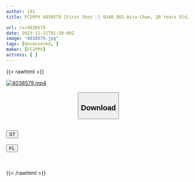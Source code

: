 ```yaml
---
author: j91
title: FC2PPV 4038579 [First Shot ♡] 0348_001 Aira-Chan, 20 Years Old, G Cup Selfish Body Nordic Half-Beautiful JD, Is Going To Develop Into An International Issue With Her AV Debut Where She Shows Her Face Completely Exposed To The World And Is Irresponsibly Impregnated And Creampied! ? (Lol)

url: /v/4038579
date: 2023-11-21T01:50:00Z
image: "4038579.jpg"
tags: [Uncensored, ]
maker: [FC2PPV]
actress: [ ]
---
```



{{< rawhtml >}}

<div class="video" data-videoid="Gp3o73vVGgI1K1K">
    <a href="javascript:;">
        <img src="/v/4038579/4038579.jpg" width="WIDTH" height="HEIGHT" alt="4038579.mp4" loading="lazy">
    </a>
</div>

<script type="text/javascript" src="https://j91.asia/asset/on-demand-st.js"></script>

<br>
  <link rel="stylesheet" href="https://j91.asia/asset/bs5.css">
  
  <center>
  <button class="btn btn-primary" type="button" data-bs-toggle="collapse" data-bs-target=".multi-collapse" aria-expanded="false" aria-controls="multiCollapseExample1 multiCollapseExample2"><h2>Download</h2></button></center>
</p>
<div class="row">
  <div class="col">
    <div class="collapse multi-collapse" id="multiCollapseExample1">
      <div class="card card-body">
	      	      <br>
<div class="buttons">  
<a href="https://streamtape.to/v/Gp3o73vVGgI1K1K" target="_blank"><button class="btn-hover color-3"><i class="fa fa-download"></i> ST</button></a></div>
    </div>
  </div>
</div>
  <div class="col">
    <div class="collapse multi-collapse" id="multiCollapseExample2">
      <div class="card card-body">
	      <br>
<div class="buttons">
    <a href="https://filelions.site/f/vsmlb8em1aim" target="_blank"><button class="btn-hover color-9"><i class="fa fa-download"></i> FL</button></a></div>
<br><br>
      </div>
    </div>
  </div>
</div>

{{< /rawhtml >}}